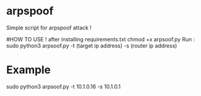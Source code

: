 # arpspoof
Simple script for arpspoof attack !

#HOW TO USE ! 
after installing requirements.txt 
chmod +x arpsoof.py 
Run : sudo python3 arpsoof.py -t (target ip address) -s (router ip address)

# Example
sudo python3 arpsoof.py -t 10.1.0.16 -s 10.1.0.1
